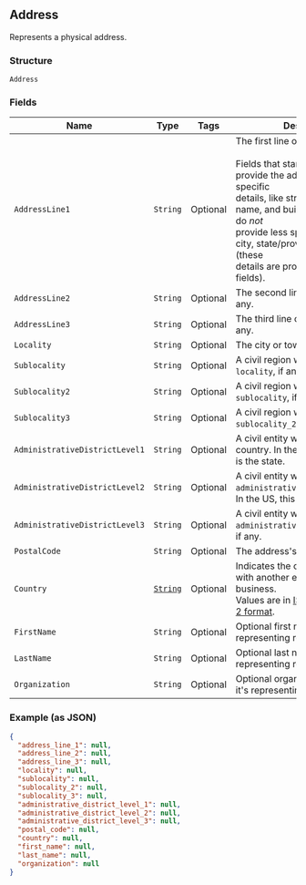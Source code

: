 ## Address

Represents a physical address.

### Structure

`Address`

### Fields

| Name | Type | Tags | Description |
|  --- | --- | --- | --- |
| `AddressLine1` | `String` | Optional | The first line of the address.<br><br>Fields that start with `address_line` provide the address's most specific<br>details, like street number, street name, and building name. They do *not*<br>provide less specific details like city, state/province, or country (these<br>details are provided in other fields). |
| `AddressLine2` | `String` | Optional | The second line of the address, if any. |
| `AddressLine3` | `String` | Optional | The third line of the address, if any. |
| `Locality` | `String` | Optional | The city or town of the address. |
| `Sublocality` | `String` | Optional | A civil region within the address's `locality`, if any. |
| `Sublocality2` | `String` | Optional | A civil region within the address's `sublocality`, if any. |
| `Sublocality3` | `String` | Optional | A civil region within the address's `sublocality_2`, if any. |
| `AdministrativeDistrictLevel1` | `String` | Optional | A civil entity within the address's country. In the US, this<br>is the state. |
| `AdministrativeDistrictLevel2` | `String` | Optional | A civil entity within the address's `administrative_district_level_1`.<br>In the US, this is the county. |
| `AdministrativeDistrictLevel3` | `String` | Optional | A civil entity within the address's `administrative_district_level_2`,<br>if any. |
| `PostalCode` | `String` | Optional | The address's postal code. |
| `Country` | [`String`](/doc/models/country.md) | Optional | Indicates the country associated with another entity, such as a business.<br>Values are in [ISO 3166-1-alpha-2 format](http://www.iso.org/iso/home/standards/country_codes.htm). |
| `FirstName` | `String` | Optional | Optional first name when it's representing recipient. |
| `LastName` | `String` | Optional | Optional last name when it's representing recipient. |
| `Organization` | `String` | Optional | Optional organization name when it's representing recipient. |

### Example (as JSON)

```json
{
  "address_line_1": null,
  "address_line_2": null,
  "address_line_3": null,
  "locality": null,
  "sublocality": null,
  "sublocality_2": null,
  "sublocality_3": null,
  "administrative_district_level_1": null,
  "administrative_district_level_2": null,
  "administrative_district_level_3": null,
  "postal_code": null,
  "country": null,
  "first_name": null,
  "last_name": null,
  "organization": null
}
```

